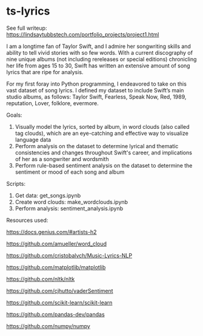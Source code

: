 # ts-lyrics
See full writeup: https://lindsaytubbstech.com/portfolio_projects/project1.html

I am a longtime fan of Taylor Swift, and I admire her songwriting skills and ability to tell vivid stories with so few words. With a current discography of nine unique albums (not including rereleases or special editions) chronicling her life from ages 15 to 30, Swift has written an extensive amount of song lyrics that are ripe for analysis.

For my first foray into Python programming, I endeavored to take on this vast dataset of song lyrics. I defined my dataset to include Swift’s main studio albums, as follows: Taylor Swift, Fearless, Speak Now, Red, 1989, reputation, Lover, folklore, evermore.

Goals:
1. Visually model the lyrics, sorted by album, in word clouds (also called tag clouds), which are an eye-catching and effective way to visualize language data
2. Perform analysis on the dataset to determine lyrical and thematic consistencies and changes throughout Swift's career, and implications of her as a songwriter and wordsmith
3. Perform rule-based sentiment analysis on the dataset to determine the sentiment or mood of each song and album

Scripts:
1. Get data: get_songs.ipynb
2. Create word clouds: make_wordclouds.ipynb
3. Perform analysis: sentiment_analysis.ipynb

Resources used:

https://docs.genius.com/#artists-h2


https://github.com/amueller/word_cloud


https://github.com/cristobalvch/Music-Lyrics-NLP


https://github.com/matplotlib/matplotlib


https://github.com/nltk/nltk


https://github.com/cjhutto/vaderSentiment


https://github.com/scikit-learn/scikit-learn


https://github.com/pandas-dev/pandas


https://github.com/numpy/numpy

